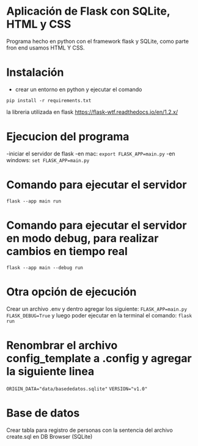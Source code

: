 # Aplicación de Flask con SQLite, HTML y CSS

Programa hecho en python con el framework flask y SQLite, como parte fron end usamos HTML Y CSS.

# Instalación
- crear un entorno en python y ejecutar el comando
```
pip install -r requirements.txt
```
la libreria utilizada en flask https://flask-wtf.readthedocs.io/en/1.2.x/

# Ejecucion del programa
 -iniciar el servidor de flask
 -en mac: 
  ```export FLASK_APP=main.py```
 -en windows:
  ```set FLASK_APP=main.py```

# Comando para ejecutar el servidor
 ```flask --app main run```

# Comando para ejecutar el servidor en modo debug, para realizar cambios en tiempo real
```flask --app main --debug run```

# Otra opción de ejecución 
Crear un archivo .env y dentro agregar los siguiente:
  ``` FLASK_APP=main.py ```
  ``` FLASK_DEBUG=True ```
y luego poder ejecutar en la terminal el comando:
  ``` flask run ```

# Renombrar el archivo config_template a .config y agregar la siguiente linea
  ```ORIGIN_DATA="data/basededatos.sqlite"```
  ```VERSION="v1.0"```

# Base de datos
Crear tabla para registro de personas con la sentencia del archivo create.sql en DB Browser (SQLite)
